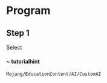 # Program 

## Step 1
Select 
#### ~ tutorialhint 

```package
Mojang/EducationContent/AI/CustomAI
```